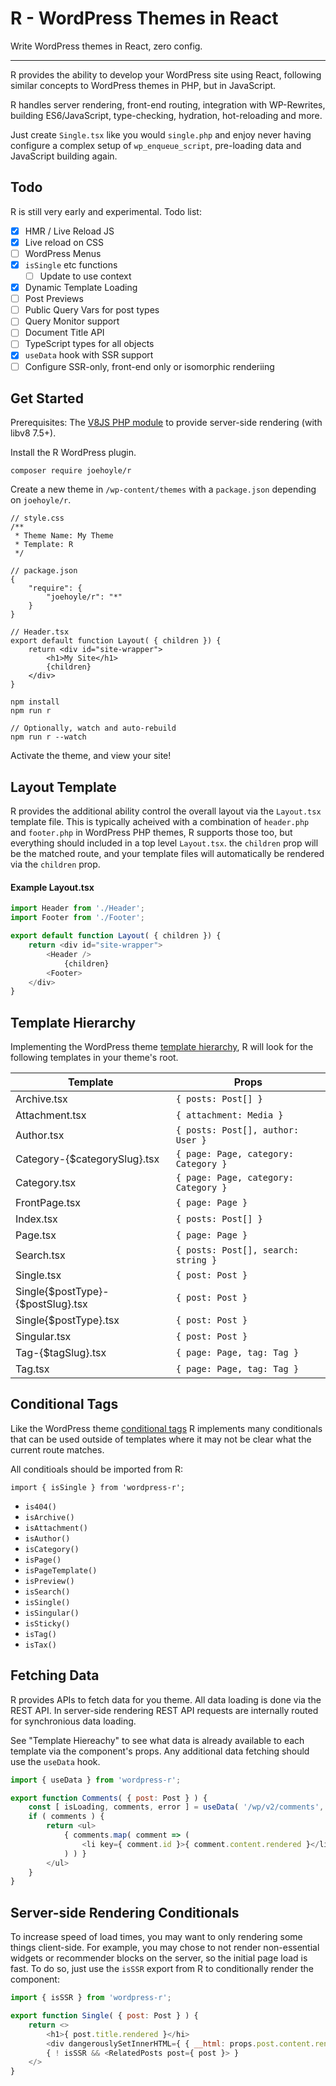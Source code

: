 # R - WordPress Themes in React

Write WordPress themes in React, zero config.

---

R provides the ability to develop your WordPress site using React, following similar concepts to WordPress themes in PHP, but in JavaScript.

R handles server rendering, front-end routing, integration with WP-Rewrites, building ES6/JavaScript, type-checking, hydration, hot-reloading and more.

Just create `Single.tsx` like you would `single.php` and enjoy never having configure a complex setup of `wp_enqueue_script`, pre-loading data and JavaScript building again.

## Todo

R is still very early and experimental. Todo list:

- [x] HMR / Live Reload JS
- [x] Live reload on CSS
- [ ] WordPress Menus
- [x] `isSingle` etc functions
   - [ ] Update to use context
- [x] Dynamic Template Loading
- [ ] Post Previews
- [ ] Public Query Vars for post types
- [ ] Query Monitor support
- [ ] Document Title API
- [ ] TypeScript types for all objects
- [x] `useData` hook with SSR support
- [ ] Configure SSR-only, front-end only or isomorphic renderiing

## Get Started

Prerequisites: The [V8JS PHP module](https://github.com/phpv8/v8js/) to provide server-side rendering (with libv8 7.5+).

Install the R WordPress plugin.

`composer require joehoyle/r`

Create a new theme in `/wp-content/themes` with a `package.json` depending on `joehoyle/r`.

```
// style.css
/**
 * Theme Name: My Theme
 * Template: R
 */

// package.json
{
	"require": {
		"joehoyle/r": "*"
	}
}

// Header.tsx
export default function Layout( { children }) {
	return <div id="site-wrapper">
		<h1>My Site</h1>
		{children}
	</div>
}
```

```
npm install
npm run r

// Optionally, watch and auto-rebuild
npm run r --watch
```

Activate the theme, and view your site!

## Layout Template

R provides the additional ability control the overall layout via the `Layout.tsx` template file. This is typically acheived with a combination of `header.php` and `footer.php` in WordPress PHP themes, R supports those too, but everything should included in a top level `Layout.tsx`. the `children` prop will be the matched route, and your template files will automatically be rendered via the `children` prop.

#### Example Layout.tsx

```js
import Header from './Header';
import Footer from './Footer';

export default function Layout( { children }) {
	return <div id="site-wrapper">
		<Header />
			{children}
		<Footer>
	</div>
}
```


## Template Hierarchy

Implementing the WordPress theme [template hierarchy](https://developer.wordpress.org/themes/basics/template-hierarchy/#single-post), R will look for the following templates in your theme's root.

|Template|Props|
|--|--|
|Archive.tsx|`{ posts: Post[] }`|
|Attachment.tsx|`{ attachment: Media }`|
|Author.tsx|`{ posts: Post[], author: User }`|
|Category-{$categorySlug}.tsx|`{ page: Page, category: Category }`|
|Category.tsx|`{ page: Page, category: Category }`|
|FrontPage.tsx|`{ page: Page }`|
|Index.tsx|`{ posts: Post[] }`|
|Page.tsx|`{ page: Page }`|
|Search.tsx|`{ posts: Post[], search: string }`|
|Single.tsx|`{ post: Post }`|
|Single{$postType}-{$postSlug}.tsx|`{ post: Post }`|
|Single{$postType}.tsx|`{ post: Post }`|
|Singular.tsx|`{ post: Post }`|
|Tag-{$tagSlug}.tsx|`{ page: Page, tag: Tag }`|
|Tag.tsx|`{ page: Page, tag: Tag }`|

## Conditional Tags

Like the WordPress theme [conditional tags](https://developer.wordpress.org/themes/basics/conditional-tags/) R implements many conditionals that can be used outside of templates where it may not be clear what the current route matches.

All conditioals should be imported from R:

```
import { isSingle } from 'wordpress-r';
```

- `is404()`
- `isArchive()`
- `isAttachment()`
- `isAuthor()`
- `isCategory()`
- `isPage()`
- `isPageTemplate()`
- `isPreview()`
- `isSearch()`
- `isSingle()`
- `isSingular()`
- `isSticky()`
- `isTag()`
- `isTax()`

## Fetching Data

R provides APIs to fetch data for you theme. All data loading is done via the REST API. In server-side rendering REST API requests are internally routed for synchronious data loading.

See "Template Hiereachy" to see what data is already available to each template via the component's props. Any additional data fetching should use the `useData` hook.

```js
import { useData } from 'wordpress-r';

export function Comments( { post: Post } ) {
	const [ isLoading, comments, error ] = useData( '/wp/v2/comments', { post: post.id } );
	if ( comments ) {
		return <ul>
			{ comments.map( comment => (
				<li key={ comment.id }>{ comment.content.rendered }</li>
			) ) }
		</ul>
	}
}
```

## Server-side Rendering Conditionals

To increase speed of load times, you may want to only rendering some things client-side. For example, you may chose to not render non-essential widgets or recommender blocks on the server, so the initial page load is fast. To do so, just use the `isSSR` export from R to conditionally render the component:

```js
import { isSSR } from 'wordpress-r';

export function Single( { post: Post } ) {
	return <>
		<h1>{ post.title.rendered }</hi>
		<div dangerouslySetInnerHTML={ { __html: props.post.content.rendered } } />
		{ ! isSSR && <RelatedPosts post={ post }> }
	</>
}
```
